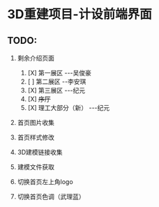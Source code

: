 # 3D重建项目-计设前端界面

## TODO:

1. 剩余介绍页面

   1. [X] 第一展区  ---吴俊豪
   2. [ ] 第二展区  --李安琪
   3. [X] 第三展区  ---纪元
   4. [X] ~~序厅~~
   5. [X] 理工大部分（新）  ---纪元
2. 首页图片收集
3. 首页样式修改
4. 3D建模链接收集
5. 建模文件获取
6. 切换首页左上角logo
7. 切换首页色调（武理蓝）
